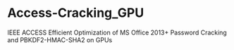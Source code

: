 # Access-Cracking_GPU
IEEE ACCESS Efficient Optimization of MS Office 2013+ Password Cracking and PBKDF2-HMAC-SHA2 on GPUs
